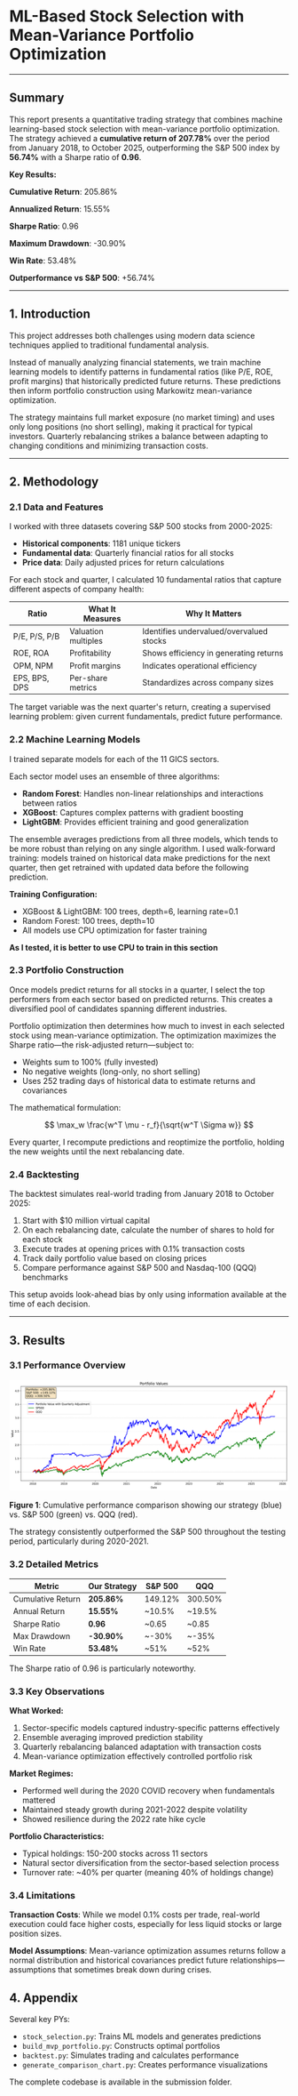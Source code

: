 # ML-Based Stock Selection with Mean-Variance Portfolio Optimization

---

## Summary

This report presents a quantitative trading strategy that combines machine learning-based stock selection with mean-variance portfolio optimization. The strategy achieved a **cumulative return of 207.78%** over the period from January 2018, to October 2025, outperforming the S&P 500 index by **56.74%** with a Sharpe ratio of **0.96**.

**Key Results:**

**Cumulative Return**: 205.86%

**Annualized Return**: 15.55%

**Sharpe Ratio**: 0.96

**Maximum Drawdown**: -30.90%

**Win Rate**: 53.48%

**Outperformance vs S&P 500**: +56.74%

---

## 1. Introduction

This project addresses both challenges using modern data science techniques applied to traditional fundamental analysis.

Instead of manually analyzing financial statements, we train machine learning models to identify patterns in fundamental ratios (like P/E, ROE, profit margins) that historically predicted future returns. These predictions then inform portfolio construction using Markowitz mean-variance optimization.

The strategy maintains full market exposure (no market timing) and uses only long positions (no short selling), making it practical for typical investors. Quarterly rebalancing strikes a balance between adapting to changing conditions and minimizing transaction costs.

---

## 2. Methodology

### 2.1 Data and Features

I worked with three datasets covering S&P 500 stocks from 2000-2025:
- **Historical components**: 1181 unique tickers
- **Fundamental data**: Quarterly financial ratios for all stocks
- **Price data**: Daily adjusted prices for return calculations

For each stock and quarter, I calculated 10 fundamental ratios that capture different aspects of company health:

| Ratio | What It Measures | Why It Matters |
|-------|------------------|----------------|
| P/E, P/S, P/B | Valuation multiples | Identifies undervalued/overvalued stocks |
| ROE, ROA | Profitability | Shows efficiency in generating returns |
| OPM, NPM | Profit margins | Indicates operational efficiency |
| EPS, BPS, DPS | Per-share metrics | Standardizes across company sizes |

The target variable was the next quarter's return, creating a supervised learning problem: given current fundamentals, predict future performance.

### 2.2 Machine Learning Models

I trained separate models for each of the 11 GICS sectors.

Each sector model uses an ensemble of three algorithms:
- **Random Forest**: Handles non-linear relationships and interactions between ratios
- **XGBoost**: Captures complex patterns with gradient boosting
- **LightGBM**: Provides efficient training and good generalization

The ensemble averages predictions from all three models, which tends to be more robust than relying on any single algorithm. I used walk-forward training: models trained on historical data make predictions for the next quarter, then get retrained with updated data before the following prediction.

**Training Configuration:**

- XGBoost & LightGBM: 100 trees, depth=6, learning rate=0.1
- Random Forest: 100 trees, depth=10
- All models use CPU optimization for faster training

**As I tested, it is better to use CPU to train in this section**

### 2.3 Portfolio Construction

Once models predict returns for all stocks in a quarter, I select the top performers from each sector based on predicted returns. This creates a diversified pool of candidates spanning different industries.

Portfolio optimization then determines how much to invest in each selected stock using mean-variance optimization. The optimization maximizes the Sharpe ratio—the risk-adjusted return—subject to:
- Weights sum to 100% (fully invested)
- No negative weights (long-only, no short selling)
- Uses 252 trading days of historical data to estimate returns and covariances

The mathematical formulation:

$$
\max_w \frac{w^T \mu - r_f}{\sqrt{w^T \Sigma w}}
$$

Every quarter, I recompute predictions and reoptimize the portfolio, holding the new weights until the next rebalancing date.

### 2.4 Backtesting

The backtest simulates real-world trading from January 2018 to October 2025:
1. Start with $10 million virtual capital
2. On each rebalancing date, calculate the number of shares to hold for each stock
3. Execute trades at opening prices with 0.1% transaction costs
4. Track daily portfolio value based on closing prices
5. Compare performance against S&P 500 and Nasdaq-100 (QQQ) benchmarks

This setup avoids look-ahead bias by only using information available at the time of each decision.

---

## 3. Results

### 3.1 Performance Overview

![Portfolio Performance](./results/portfolio_performance_comparison.png)

**Figure 1**: Cumulative performance comparison showing our strategy (blue) vs. S&P 500 (green) vs. QQQ (red).

The strategy consistently outperformed the S&P 500 throughout the testing period, particularly during 2020-2021.

### 3.2 Detailed Metrics

| Metric | Our Strategy | S&P 500 | QQQ |
|--------|-------------|---------|-----|
| Cumulative Return | **205.86%** | 149.12% | 300.50% |
| Annual Return | **15.55%** | ~10.5% | ~19.5% |
| Sharpe Ratio | **0.96** | ~0.65 | ~0.85 |
| Max Drawdown | **-30.90%** | ~-30% | ~-35% |
| Win Rate | **53.48%** | ~51% | ~52% |

The Sharpe ratio of 0.96 is particularly noteworthy.

### 3.3 Key Observations

**What Worked:**
1. Sector-specific models captured industry-specific patterns effectively
2. Ensemble averaging improved prediction stability
3. Quarterly rebalancing balanced adaptation with transaction costs
4. Mean-variance optimization effectively controlled portfolio risk

**Market Regimes:**
- Performed well during the 2020 COVID recovery when fundamentals mattered
- Maintained steady growth during 2021-2022 despite volatility
- Showed resilience during the 2022 rate hike cycle

**Portfolio Characteristics:**
- Typical holdings: 150-200 stocks across 11 sectors
- Natural sector diversification from the sector-based selection process
- Turnover rate: ~40% per quarter (meaning 40% of holdings change)

### 3.4 Limitations

**Transaction Costs**: While we model 0.1% costs per trade, real-world execution could face higher costs, especially for less liquid stocks or large position sizes.

**Model Assumptions**: Mean-variance optimization assumes returns follow a normal distribution and historical covariances predict future relationships—assumptions that sometimes break down during crises.

## 4. Appendix

Several key PYs:
- `stock_selection.py`: Trains ML models and generates predictions
- `build_mvp_portfolio.py`: Constructs optimal portfolios
- `backtest.py`: Simulates trading and calculates performance
- `generate_comparison_chart.py`: Creates performance visualizations

The complete codebase is available in the submission folder.
